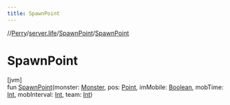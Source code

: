 ```yaml
---
title: SpawnPoint
---
```

//[Perry](../../../index.html)/[server.life](../index.html)/[SpawnPoint](index.html)/[SpawnPoint](-spawn-point.html)



# SpawnPoint



[jvm]\
fun [SpawnPoint](-spawn-point.html)(monster: [Monster](../-monster/index.html), pos: [Point](https://docs.oracle.com/javase/8/docs/api/java/awt/Point.html), imMobile: [Boolean](https://kotlinlang.org/api/latest/jvm/stdlib/kotlin/-boolean/index.html), mobTime: [Int](https://kotlinlang.org/api/latest/jvm/stdlib/kotlin/-int/index.html), mobInterval: [Int](https://kotlinlang.org/api/latest/jvm/stdlib/kotlin/-int/index.html), team: [Int](https://kotlinlang.org/api/latest/jvm/stdlib/kotlin/-int/index.html))




